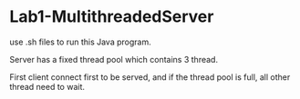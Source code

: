 
<html>
<body>

<h1>Lab1-MultithreadedServer</h1>

<p>use .sh files to run this Java program.</p>
<p>Server has a fixed thread pool which contains 3 thread.</p>
<p>First client connect first to be served, and if the thread pool is full, all other thread need to wait.</p>

</body>
</html>
